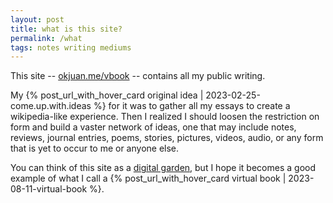 ```yaml
---
layout: post
title: what is this site?
permalink: /what
tags: notes writing mediums
---
```


This site -- [okjuan.me/vbook](https://okjuan.me/vbook) -- contains all my public writing.
<!--more-->
My {% post_url_with_hover_card original idea | 2023-02-25-come.up.with.ideas %} for it was to gather all my essays to create a wikipedia-like experience.
Then I realized I should loosen the restriction on form and build a vaster network of ideas, one that may include notes, reviews, journal entries, poems, stories, pictures, videos, audio, or any form that is yet to occur to me or anyone else.

You can think of this site as a [digital garden](https://maggieappleton.com/garden-history), but I hope it becomes a good example of what I call a {% post_url_with_hover_card virtual book | 2023-08-11-virtual-book %}.
